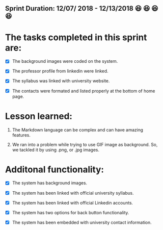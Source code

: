 ## Sprint Duration: 12/07/ 2018  -  12/13/2018  :satisfied: :satisfied: :satisfied: :satisfied:

# The tasks completed in this sprint are:

- [x] The background images were coded on the system.

- [x] The professor profile from linkedin were linked.

- [x] The syllabus was linked with university website.

- [x] The contacts were formated and listed properly at the bottom of home page.

#  Lesson learned:

1) The Markdown language can be complex and can have amazing features.

2) We ran into a problem while trying to use GIF image as background. So, we tackled it by using .png, or .jpg images.

#  Additonal functionality:

- [x] The system has background images.

- [x] The system has been linked with official university syllabus.

- [x] The system has been linked with official Linkedin accounts.

- [x] The system has two options for back button functionality.

- [x] The system has been embedded with university contact information. 

